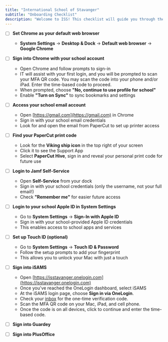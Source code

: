 ```yaml
---
title: "International School of Stavanger"
subtitle: "Onboarding Checklist"
description: "Welcome to ISS! This checklist will guide you through the essential setup steps for your Mac."
---
```


- [ ] **Set Chrome as your default web browser**
  - **System Settings** → **Desktop & Dock** → **Default web browser** → **Google Chrome**

- [ ] **Sign into Chrome with your school account**
  - Open Chrome and follow prompts to sign-in
  - IT will assist with your first login, and you will be prompted to scan your MFA QR code. You may scan the code into your phone and/or iPad. Enter the time-based code to proceed.
  - When prompted, choose **"No, continue to use profile for school"**
  - Enable **"Turn on Sync"** to sync bookmarks and settings

- [ ] **Access your school email account**
  - Open [https://gmail.com](https://gmail.com) in Chrome
  - Sign in with your school email credentials
  - Look for and open the email from PaperCut to set up printer access

- [ ] **Find your PaperCut print code**
  - Look for the **Viking ship icon** in the top right of your screen
  - Click it to see the Support App
  - Select **PaperCut Hive**, sign in and reveal your personal print code for future use

- [ ] **Login to Jamf Self-Service**
  - Open **Self-Service** from your dock
  - Sign in with your school credentials (only the username, not your full email!)
  - Check **"Remember me"** for easier future access

- [ ] **Login to your school Apple ID in System Settings**
  - Go to **System Settings** → **Sign-In with Apple ID**
  - Sign in with your school-provided Apple ID credentials
  - This enables access to school apps and services

- [ ] **Set up Touch ID (optional)**
  - Go to **System Settings** → **Touch ID & Password**
  - Follow the setup prompts to add your fingerprint
  - This allows you to unlock your Mac with just a touch

- [ ] **Sign into iSAMS**
  - Open [https://isstavanger.onelogin.com](https://isstavanger.onelogin.com)
  - Once you've reached the OneLogin dashboard, select iSAMS
  - At the iSAMS login page, choose **Sign in via OneLogin**.
  - Check your [inbox](https://gmail.com) for the one-time verification code.
  - Scan the MFA QR code on your Mac, iPad, and cell phone.
  - Once the code is on all devices, click to continue and enter the time-based code.
     
- [ ] **Sign into Guardey**

- [ ] **Sign into PlusOffice**
